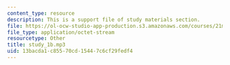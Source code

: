 ```yaml
---
content_type: resource
description: This is a support file of study materials section.
file: https://ol-ocw-studio-app-production.s3.amazonaws.com/courses/21m-303-writing-in-tonal-forms-i-spring-2009/13bacda1c85570cd15447c6cf29fedf4_study_1b.mp3
file_type: application/octet-stream
resourcetype: Other
title: study_1b.mp3
uid: 13bacda1-c855-70cd-1544-7c6cf29fedf4
---
```

